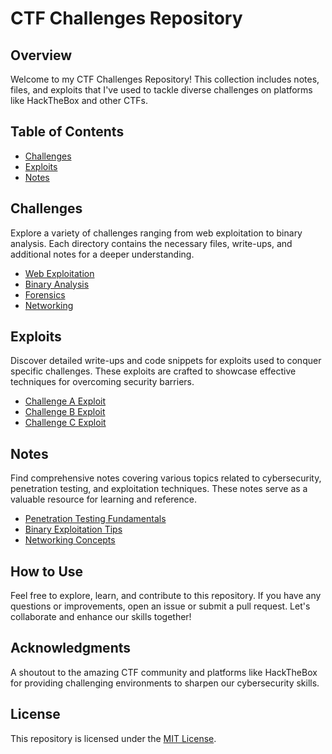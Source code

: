 # CTF Challenges Repository

## Overview

Welcome to my CTF Challenges Repository! This collection includes notes, files, and exploits that I've used to tackle diverse challenges on platforms like HackTheBox and other CTFs.

## Table of Contents

- [Challenges](#challenges)
- [Exploits](#exploits)
- [Notes](#notes)

## Challenges

Explore a variety of challenges ranging from web exploitation to binary analysis. Each directory contains the necessary files, write-ups, and additional notes for a deeper understanding.

- [Web Exploitation](web-exploitation)
- [Binary Analysis](binary-analysis)
- [Forensics](forensics)
- [Networking](networking)

## Exploits

Discover detailed write-ups and code snippets for exploits used to conquer specific challenges. These exploits are crafted to showcase effective techniques for overcoming security barriers.

- [Challenge A Exploit](exploits/challenge-a)
- [Challenge B Exploit](exploits/challenge-b)
- [Challenge C Exploit](exploits/challenge-c)

## Notes

Find comprehensive notes covering various topics related to cybersecurity, penetration testing, and exploitation techniques. These notes serve as a valuable resource for learning and reference.

- [Penetration Testing Fundamentals](notes/penetration-testing-fundamentals.md)
- [Binary Exploitation Tips](notes/binary-exploitation-tips.md)
- [Networking Concepts](notes/networking-concepts.md)

## How to Use

Feel free to explore, learn, and contribute to this repository. If you have any questions or improvements, open an issue or submit a pull request. Let's collaborate and enhance our skills together!

## Acknowledgments

A shoutout to the amazing CTF community and platforms like HackTheBox for providing challenging environments to sharpen our cybersecurity skills.

## License

This repository is licensed under the [MIT License](LICENSE).

